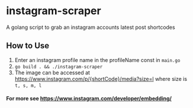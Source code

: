 # instagram-scraper
A golang script to grab an instagram accounts latest post shortcodes

## How to Use
1. Enter an instagram profile name in the profileName const in `main.go`
2. `go build . && ./instagram-scraper`
3. The image can be accessed at https://www.instagram.com/p/{shortCode}/media?size=l where size is `t, s, m, l`

#### For more see https://www.instagram.com/developer/embedding/
